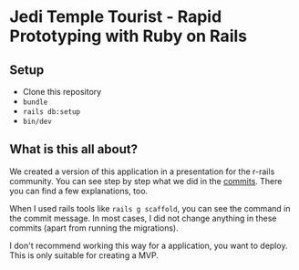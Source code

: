 # Jedi Temple Tourist - Rapid Prototyping with Ruby on Rails

## Setup
* Clone this repository
* `bundle`
* `rails db:setup`
* `bin/dev`

## What is this all about?
We created a version of this application in a presentation for the r-rails community.
You can see step by step what we did in the [commits](https://github.com/datae95/presentation_jedi_temple_tourist/commits/main).
There you can find a few explanations, too.

When I used rails tools like `rails g scaffold`, you can see the command in the commit message.
In most cases, I did not change anything in these commits (apart from running the migrations).

I don't recommend working this way for a application, you want to deploy.
This is only suitable for creating a MVP.
